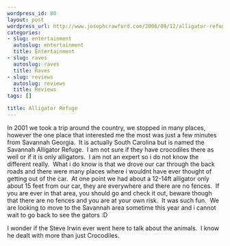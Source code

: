 ```yaml
--- 
wordpress_id: 80
layout: post
wordpress_url: http://www.josephcrawford.com/2006/09/12/alligator-refuge/
categories: 
- slug: entertainment
  autoslug: entertainment
  title: Entertainment
- slug: raves
  autoslug: raves
  title: Raves
- slug: reviews
  autoslug: reviews
  title: Reviews
tags: []

title: Alligator Refuge
---
```


In 2001 we took a trip around the country, we stopped in many places, however the one place that interested me the most was just a few minutes from Savannah Georgia.  It is actually South Carolina but is named the Savannah Alligator Refuge.  I am not sure if they have crocodiles there as well or if it is only alligators.  I am not an expert so i do not know the different really.  What i do know is that we drove our car through the back roads and there were many places where i wouldnt have ever thought of getting out of the car.  At one point we had about a 12-14ft alligator only about 15 feet from our car, they are everywhere and there are no fences.  If you are ever in that area, you should go and check it out, beware though that there are no fences and you are at your own risk.  It was such fun.  We are looking to move to the Savannah area sometime this year and i cannot wait to go back to see the gators :D 

I wonder if the Steve Irwin ever went here to talk about the animals.  I know he dealt with more than just Crocodiles. 

